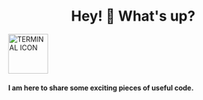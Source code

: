 <h1 align="center">Hey! 👋 What's up? </h1>

<p> 
<span style="display:inline-block;"}>
<img src="https://github.com/user-attachments/assets/3754e32d-b169-4ed6-9dc1-0c56956e5710" alt="TERMINAL ICON" height="80" width="80" />
</span>
  <h4>I am here to share some exciting pieces of useful code. </h4>

</p>
